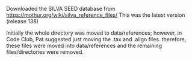 Downloaded the SILVA SEED database from 
https://mothur.org/wiki/silva_reference_files/
This was the latest version (release 138)

Initially the whole directory was moved to data/references; however, in Code 
Club, Pat suggested just moving the .tax and .align files. therefore, these 
files were moved into data/references and the remaining files/directories 
were removed.
